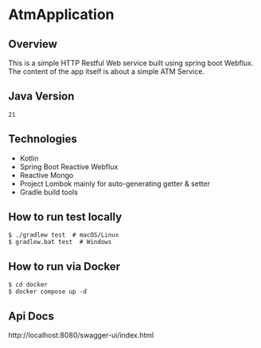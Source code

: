 # AtmApplication

## Overview

This is a simple HTTP Restful Web service built using spring boot Webflux. The content of the app itself is about a simple ATM Service.

## Java Version
`21`

## Technologies

- Kotlin
- Spring Boot Reactive Webflux
- Reactive Mongo
- Project Lombok mainly for auto-generating getter & setter
- Gradle build tools

## How to run test locally
```
$ ./gradlew test  # macOS/Linux
$ gradlew.bat test  # Windows
```

## How to run via Docker
```
$ cd docker
$ docker compose up -d
```

## Api Docs
http://localhost:8080/swagger-ui/index.html